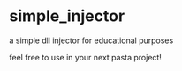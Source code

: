 # simple_injector
a simple dll injector for educational purposes

feel free to use in your next pasta project!
